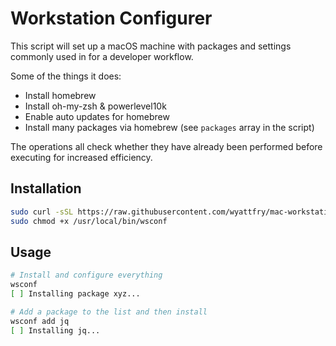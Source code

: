 # Workstation Configurer

This script will set up a macOS machine with packages and settings commonly used in for a developer workflow.

Some of the things it does:

* Install homebrew
* Install oh-my-zsh & powerlevel10k
* Enable auto updates for homebrew
* Install many packages via homebrew (see `packages` array in the script)

The operations all check whether they have already been performed before executing for increased efficiency.

## Installation

```sh
sudo curl -sSL https://raw.githubusercontent.com/wyattfry/mac-workstation/refs/heads/main/wsconf -o /usr/local/bin/wsconf
sudo chmod +x /usr/local/bin/wsconf
```

## Usage

```sh
# Install and configure everything
wsconf
[ ] Installing package xyz...

# Add a package to the list and then install
wsconf add jq
[ ] Installing jq...
```
